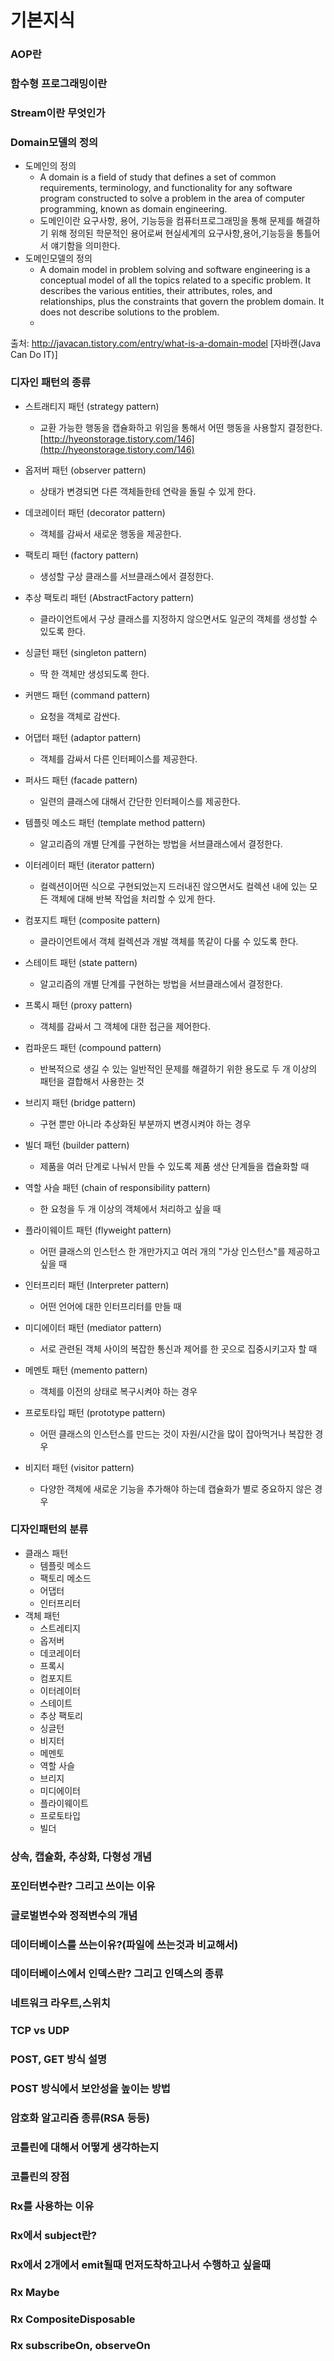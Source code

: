 # 기본지식

### AOP란

### 함수형 프로그래밍이란

### Stream이란 무엇인가

### Domain모델의 정의
- 도메인의 정의
	* A domain is a field of study that defines a set of common requirements, terminology, and functionality for any software program constructed to solve a problem in the area of computer programming, known as domain engineering.
	* 도메인이란 요구사항, 용어, 기능등을 컴퓨터프로그래밍을 통해 문제를 해결하기 위해 정의된 학문적인 용어로써 현실세계의 요구사항,용어,기능등을 통틀어서 얘기함을 의미한다.
- 도메인모델의 정의
	* A domain model in problem solving and software engineering is a conceptual model of all the topics related to a specific problem. It describes the various entities, their attributes, roles, and relationships, plus the constraints that govern the problem domain. It does not describe solutions to the problem.
	* 

출처: http://javacan.tistory.com/entry/what-is-a-domain-model [자바캔(Java Can Do IT)]

### 디자인 패턴의 종류

- 스트래티지 패턴 (strategy pattern)
	* 교환 가능한 행동을 캡슐화하고 위임을 통해서 어떤 행동을 사용할지 결정한다. [http://hyeonstorage.tistory.com/146](http://hyeonstorage.tistory.com/146)
	
- 옵저버 패턴 (observer pattern)
	* 상태가 변경되면 다른 객체들한테 연락을 돌릴 수 있게 한다.

- 데코레이터 패턴 (decorator pattern)
	* 객체를 감싸서 새로운 행동을 제공한다.

- 팩토리 패턴 (factory pattern)
	* 생성할 구상 클래스를 서브클래스에서 결정한다.

- 추상 팩토리 패턴 (AbstractFactory pattern)
	* 클라이언트에서 구상 클래스를 지정하지 않으면서도 일군의 객체를 생성할 수 있도록 한다.

- 싱글턴 패턴 (singleton pattern)
	* 딱 한 객체만 생성되도록 한다.

- 커맨드 패턴 (command pattern)
	* 요청을 객체로 감싼다.

- 어댑터 패턴 (adaptor pattern)
	* 객체를 감싸서 다른 인터페이스를 제공한다.

- 퍼사드 패턴 (facade pattern)
	* 일련의 클래스에 대해서 간단한 인터페이스를 제공한다.

- 템플릿 메소드 패턴 (template method pattern)
	* 알고리즘의 개별 단계를 구현하는 방법을 서브클래스에서 결정한다.

- 이터레이터 패턴 (iterator pattern)
	* 컬렉션이어떤 식으로 구현되었는지 드러내진 않으면서도 컬렉션 내에 있는 모든 객체에 대해 반복 작업을 처리할 수 있게 한다.

- 컴포지트 패턴 (composite pattern)
	* 클라이언트에서 객체 컬렉션과 개발 객체를 똑같이 다룰 수 있도록 한다.

- 스테이트 패턴 (state pattern)
	* 알고리즘의 개별 단계를 구현하는 방법을 서브클래스에서 결정한다.

- 프록시 패턴 (proxy pattern)
	* 객체를 감싸서 그 객체에 대한 접근을 제어한다.

- 컴파운드 패턴 (compound pattern)
	* 반복적으로 생길 수 있는 일반적인 문제를 해결하기 위한 용도로 두 개 이상의 패턴을 결합해서 사용한는 것

- 브리지 패턴 (bridge pattern)
	* 구현 뿐만 아니라 추상화된 부분까지 변경시켜야 하는 경우

- 빌더 패턴 (builder pattern)
	* 제품을 여러 단계로 나눠서 만들 수 있도록 제품 생산 단계들을 캡슐화할 때

- 역할 사슬 패턴 (chain of responsibility pattern)
	* 한 요청을 두 개 이상의 객체에서 처리하고 싶을 때

- 플라이웨이트 패턴 (flyweight pattern)
	* 어떤 클래스의 인스턴스 한 개만가지고 여러 개의 "가상 인스턴스"를 제공하고 싶을 때

- 인터프리터 패턴 (Interpreter pattern)
	* 어떤 언어에 대한 인터프리터를 만들 때

- 미디에이터 패턴 (mediator pattern)
	* 서로 관련된 객체 사이의 복잡한 통신과 제어를 한 곳으로 집중시키고자 할 때

- 메멘토 패턴 (memento pattern) 
	* 객체를 이전의 상태로 복구시켜야 하는 경우

- 프로토타입 패턴 (prototype pattern)
	* 어떤 클래스의 인스턴스를 만드는 것이 자원/시간을 많이 잡아먹거나 복잡한 경우

- 비지터 패턴 (visitor pattern)
	* 다양한 객체에 새로운 기능을 추가해야 하는데 캡슐화가 별로 중요하지 않은 경우


### 디자인패턴의 분류
* 클래스 패턴
	- 템플릿 메소드
	- 팩토리 메소드
	- 어댑터
	- 인터프리터
* 객체 패턴
	- 스트레티지
	- 옵저버
	- 데코레이터
	- 프록시
	- 컴포지트
	- 이터레이터
	- 스테이트
	- 추상 팩토리
	- 싱글턴
	- 비지터
	- 메멘토
	- 역할 사슬
	- 브리지
	- 미디에이터
	- 플라이웨이트
	- 프로토타입
	- 빌더


### 상속, 캡슐화, 추상화, 다형성 개념

### 포인터변수란? 그리고 쓰이는 이유

### 글로벌변수와 정적변수의 개념

### 데이터베이스를 쓰는이유?(파일에 쓰는것과 비교해서)

### 데이터베이스에서 인덱스란? 그리고 인덱스의 종류

### 네트워크 라우트,스위치

### TCP vs UDP

### POST, GET 방식 설명

### POST 방식에서 보안성을 높이는 방법

### 암호화 알고리즘 종류(RSA 등등)

### 코틀린에 대해서 어떻게 생각하는지

### 코틀린의 장점

### Rx를 사용하는 이유

### Rx에서 subject란?

### Rx에서 2개에서 emit될때 먼저도착하고나서 수행하고 싶을때

### Rx Maybe

### Rx CompositeDisposable

### Rx subscribeOn, observeOn